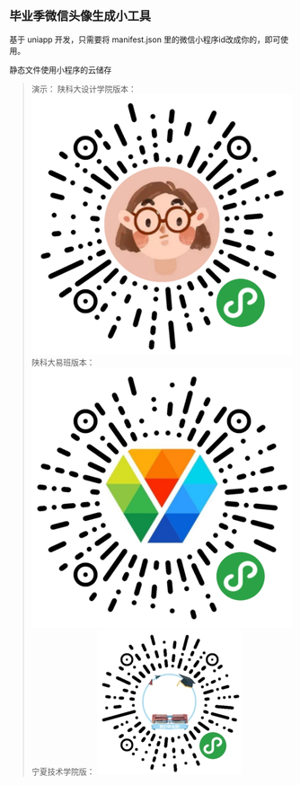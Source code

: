 ## 毕业季微信头像生成小工具

基于 uniapp 开发，只需要将 manifest.json 里的微信小程序id改成你的，即可使用。

静态文件使用小程序的云储存

> 演示：
> 陕科大设计学院版本：
> ![设计学院版](./qrcode/sust_sy.jpg)
> 陕科大易班版本：
> ![易班版](./qrcode/sust_yiban.jpg)
> 宁夏技术学院版：
> ![设计学院版](./qrcode/ningzhi.jpg)